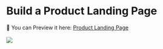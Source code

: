 # Build a Product Landing Page

💾 You can Preview it here: [Product Landing Page](https://product-landing-roshe.netlify.app)
<br>
<br>
<img src="https://pro2-bar-s3-cdn-cf4.myportfolio.com/f39ec908-8957-4c67-a6b7-e3bc528bb6e2/f2598f43-c4c9-4cae-9865-dec90b2830a8_rw_1920.png?h=ecb0013e23a497d5e1ded29a0dd58b38">
